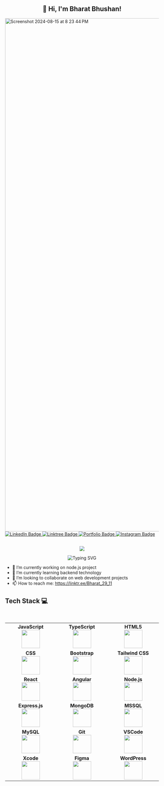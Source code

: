 <h2 align="center">👋 Hi, I'm Bharat Bhushan!</h2>

<a href="https://ibharatbhushan.netlify.app/" target="_blank">
    <img width="1680" alt="Screenshot 2024-08-15 at 8 23 44 PM" src="https://github.com/user-attachments/assets/a5a0a76c-fa8b-4be6-b107-f08c522ed967">
</a>
<a href="https://www.linkedin.com/in/bhushan9473" target="_blank">
    <img src="https://img.shields.io/badge/LinkedIn-0077B5?style=for-the-badge&logo=linkedin&logoColor=white" alt="LinkedIn Badge"/>
</a><a href="https://linktr.ee/Bharat_29_11" target="_blank">
    <img src="https://img.shields.io/badge/Linktree-000000?style=for-the-badge&logo=linktree&logoColor=white" alt="Linktree Badge"/>
</a><a href="https://ibharatbhushan.netlify.app/" target="_blank">
    <img src="https://img.shields.io/badge/Portfolio-000000?style=for-the-badge&logo=portfolio&logoColor=white" alt="Portfolio Badge"/>
</a><a href="https://www.instagram.com/n4ruto_uzumakix" target="_blank">
    <img src="https://img.shields.io/badge/Instagram-E4405F?style=for-the-badge&logo=instagram&logoColor=white" alt="Instagram Badge"/>
</a>
<br>
<br>




<p align="center">
  <img src="https://img.icons8.com/color/48/000000/code.png"/>
</p>

<p align="center">
  <img src="https://readme-typing-svg.demolab.com?font=Fira+Code&size=24&duration=4000&pause=1000&center=true&vCenter=true&width=1000&lines=I+am+a+dedicated+and+passionate+web+developer+with+a+Bachelor+of+Engineering+degree+in+Computer+Science+and+Engineering+from+HKBK+College+of+Engineering,+Bengaluru,+India.+My+journey+in+the+tech+world+has+been+driven+by+a+relentless+pursuit+of+knowledge+and+a+keen+interest+in+creating+innovative+web+solutions." alt="Typing SVG" />
</p>




- 🔭 I’m currently working on node.js project
- 🌱 I’m currently learning backend technology
- 👯 I’m looking to collaborate on web development projects
- 📫 How to reach me: https://linktr.ee/Bharat_29_11



## Tech Stack :computer:

<br>
<table>
<tbody>
 <tr>
<td align="center" width="20%">
<span><b><center>JavaScript</center></b></span> 
<img height=60px src="https://img.icons8.com/color/2x/javascript.png"> 
</td>

<td align="center" width="20%">
<span><b><center>TypeScript</center></b></span> 
<img height=60px src="https://img.icons8.com/color/2x/typescript.png"> 
</td>

<td align="center" width="20%">
<span><b><center>HTML5</center></b></span> 
<img height=60px src="https://img.icons8.com/color/2x/html-5.png"> 
</td>
</tr>

<tr>
<td align="center" width="20%">
<span><b><center>CSS</center></b></span> 
<img height=60px src="https://img.icons8.com/color/2x/css3.png"> 
</td>

<td align="center" width="20%">
<span><b><center>Bootstrap</center></b></span> 
<img height=60px src="https://img.icons8.com/color/2x/bootstrap.png"> 
</td>

<td align="center" width="20%">
<span><b><center>Tailwind CSS</center></b></span> 
<img height=60px src="https://img.icons8.com/color/2x/tailwindcss.png"> 
</td>
</tr>

<tr>
<td align="center" width="20%">
<span><b><center>React</center></b></span> 
<img height=60px src="https://img.icons8.com/ultraviolet/2x/react.png"> 
</td>

<td align="center" width="20%">
<span><b><center>Angular</center></b></span> 
<img height=60px src="https://img.icons8.com/color/2x/angularjs.png"> 
</td>

<td align="center" width="20%">
<span><b><center>Node.js</center></b></span> 
<img height=60px src="https://img.icons8.com/color/2x/nodejs.png"> 
</td>
</tr>

<tr>
<td align="center" width="20%">
<span><b><center>Express.js</center></b></span> 
<img height=60px src="https://img.icons8.com/color/2x/express.png"> 
</td>

<td align="center" width="20%">
<span><b><center>MongoDB</center></b></span> 
<img height=60px src="https://img.icons8.com/color/2x/mongodb.png"> 
</td>

<td align="center" width="20%">
<span><b><center>MSSQL</center></b></span> 
<img height=60px src="https://img.icons8.com/color/2x/microsoft-sql-server.png"> 
</td>
</tr>

<tr>
<td align="center" width="20%">
<span><b><center>MySQL</center></b></span> 
<img height=60px src="https://img.icons8.com/color/2x/mysql.png"> 
</td>

<td align="center" width="20%">
<span><b><center>Git</center></b></span> 
<img height=60px src="https://img.icons8.com/color/2x/git.png"> 
</td>

<td align="center" width="20%">
<span><b><center>VSCode</center></b></span> 
<img height=60px src="https://img.icons8.com/color/2x/visual-studio-code-2019.png"> 
</td>
</tr>

<tr>
<td align="center" width="20%">
<span><b><center>Xcode</center></b></span> 
<img height=60px src="https://img.icons8.com/color/2x/xcode.png"> 
</td>

<td align="center" width="20%">
<span><b><center>Figma</center></b></span> 
<img height=60px src="https://img.icons8.com/color/2x/figma.png"> 
</td>

<td align="center" width="20%">
<span><b><center>WordPress</center></b></span> 
<img height=60px src="https://img.icons8.com/color/2x/wordpress.png"> 
</td>
</tr>

</tbody>
</table>





